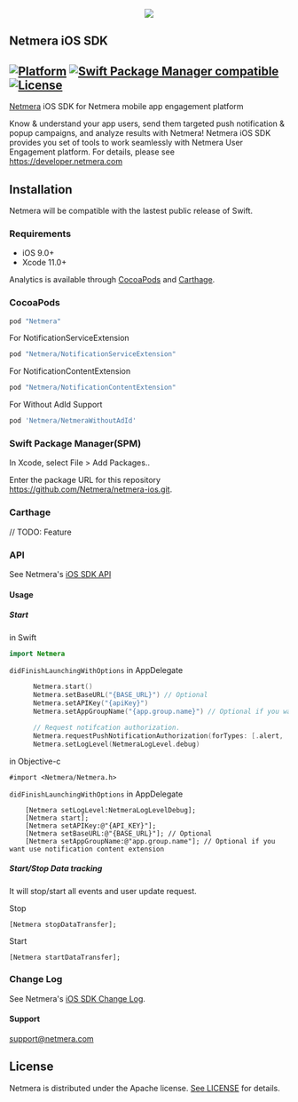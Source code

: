 <p align="center">
  <img src="https://netmera.com/wp-content/uploads/2022/12/netmera_logo-1-1-1.png"/>
</p>

## Netmera iOS SDK
[![Platform](https://img.shields.io/badge/platform-iOS-blue.svg?style=flat)](https://cocoapods.org/pods/Netmera)
[![Swift Package Manager compatible](https://img.shields.io/badge/Swift%20Package%20Manager-compatible-brightgreen.svg?style=flat)](https://github.com/apple/swift-package-manager)
[![License](https://img.shields.io/badge/license-apache%202.0-blue.svg?style=flat)](https://cocoapods.org/pods/Netmera)
---

[Netmera](https://www.netmera.com) iOS SDK for Netmera mobile app engagement platform

Know & understand your app users, send them targeted push notification & popup campaigns, and analyze results with Netmera! Netmera iOS SDK provides you set of tools to work seamlessly with Netmera User Engagement platform. For details, please see https://developer.netmera.com


## Installation

Netmera will be compatible with the lastest public release of Swift.

### Requirements

* iOS 9.0+
* Xcode 11.0+
 
Analytics is available through [CocoaPods](http://cocoapods.org) and [Carthage](https://github.com/Carthage/Carthage).

### CocoaPods

```ruby
pod "Netmera"
```
For NotificationServiceExtension

```ruby
pod "Netmera/NotificationServiceExtension"
```

For NotificationContentExtension

```ruby
pod "Netmera/NotificationContentExtension"
```

For Without AdId Support

```ruby
pod 'Netmera/NetmeraWithoutAdId'
```

### Swift Package Manager(SPM)

In Xcode, select File > Add Packages..

Enter the package URL for this repository https://github.com/Netmera/netmera-ios.git.

### Carthage
// TODO: Feature

### API
See Netmera's [iOS SDK API](https://developer.netmera.com/en/IOS/Quick-Start)

#### Usage

##### Start

in Swift

```swift
import Netmera
```

```didFinishLaunchingWithOptions``` in AppDelegate

```swift
      Netmera.start()
      Netmera.setBaseURL("{BASE_URL}") // Optional
      Netmera.setAPIKey("{apiKey}")
      Netmera.setAppGroupName("{app.group.name}") // Optional if you want use notification content extension

      // Request notifcation authorization.
      Netmera.requestPushNotificationAuthorization(forTypes: [.alert, .sound, .badge])
      Netmera.setLogLevel(NetmeraLogLevel.debug)
```

in Objective-c

```objc
#import <Netmera/Netmera.h>
```

```didFinishLaunchingWithOptions``` in AppDelegate

```objc
    [Netmera setLogLevel:NetmeraLogLevelDebug];
    [Netmera start];
    [Netmera setAPIKey:@"{API_KEY}"];
    [Netmera setBaseURL:@"{BASE_URL}"]; // Optional
    [Netmera setAppGroupName:@"app.group.name"]; // Optional if you want use notification content extension
```

##### Start/Stop Data tracking
It will stop/start all events and user update request.

Stop
```objc
[Netmera stopDataTransfer];
```
Start
```objc
[Netmera startDataTransfer];
```

### Change Log
See Netmera's [iOS SDK Change Log](https://developer.netmera.com/en/IOS/sdk-versions).

#### Support
support@netmera.com

## License

Netmera is distributed under the Apache license. [See LICENSE](./LICENSE.md) for details.
